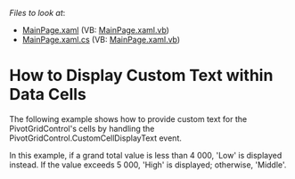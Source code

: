 <!-- default file list -->
*Files to look at*:

* [MainPage.xaml](./CS/DXPivotGrid_CustomFormatting/MainPage.xaml) (VB: [MainPage.xaml.vb](./VB/DXPivotGrid_CustomFormatting/MainPage.xaml.vb))
* [MainPage.xaml.cs](./CS/DXPivotGrid_CustomFormatting/MainPage.xaml.cs) (VB: [MainPage.xaml.vb](./VB/DXPivotGrid_CustomFormatting/MainPage.xaml.vb))
<!-- default file list end -->
# How to Display Custom Text within Data Cells


<p>The following example shows how to provide custom text for the PivotGridControl's cells by handling the PivotGridControl.CustomCellDisplayText event.</p><p>In this example, if a grand total value is less than 4 000, 'Low' is displayed instead. If the value exceeds 5 000, 'High' is displayed; otherwise, 'Middle'.</p><br />


<br/>


